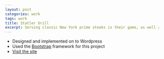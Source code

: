 ```yaml
---
layout: post
categories: work
tags: work
title: Statler Grill
excerpt: Serving classic New York prime steaks is their game, as well as daily delivered fresh seafood
---
```


* Designed and implemented on to Wordpress
* Used the [Bootstrap](http://getbootstrap.com/) framework for this project
* [Visit the site](http://statlergrill.com)

<div class="screenshot screenshot-combo">
  <div class="screenshot-chrome">
    <img class="cld-hidpi" data-src="http://res.cloudinary.com/gutierrezalex/image/upload/dpr_auto/v1487709474/sg-screen_shrhef.jpg">
  </div>
  <div class="screenshot-device screenshot-mobile">
    <img class="cld-hidpi" data-src="http://res.cloudinary.com/gutierrezalex/image/upload/dpr_auto/v1487709472/sg-mobile_js6brv.jpg">
  </div>
</div>
